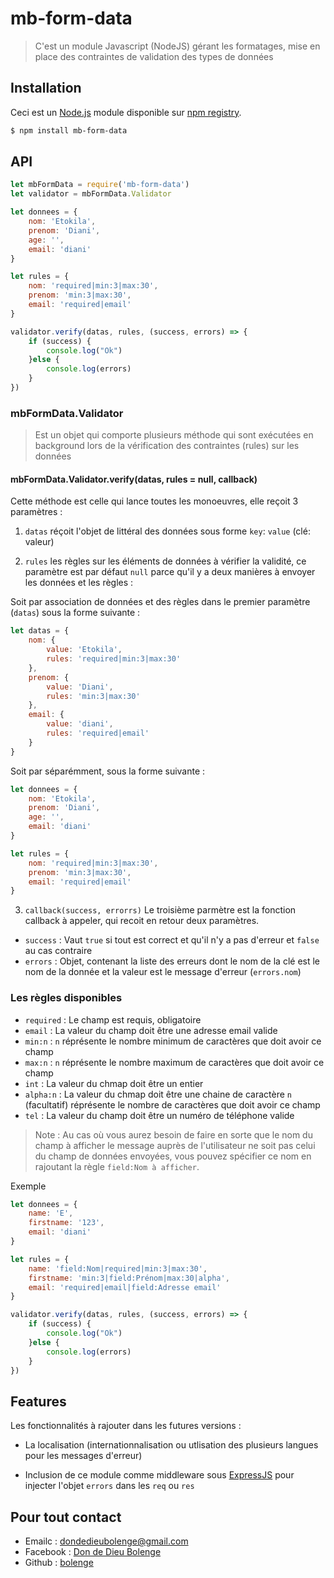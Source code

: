 # mb-form-data

> C'est un module Javascript (NodeJS) gérant les formatages, mise en place des contraintes de validation des types de données

## Installation

Ceci est un [Node.js](https://nodejs.org/en/) module disponible sur
[npm registry](https://www.npmjs.com/).

```bash
$ npm install mb-form-data
```

## API

```js
let mbFormData = require('mb-form-data')
let validator = mbFormData.Validator

let donnees = {
	nom: 'Etokila',
	prenom: 'Diani',
	age: '',
	email: 'diani'
}

let rules = {
	nom: 'required|min:3|max:30',
	prenom: 'min:3|max:30',
	email: 'required|email'
}

validator.verify(datas, rules, (success, errors) => {
	if (success) {
		console.log("Ok")
	}else {
		console.log(errors)
	}
})
```

### mbFormData.Validator

> Est un objet qui comporte plusieurs méthode qui sont exécutées en background lors de la vérification des contraintes (rules) sur les données

#### mbFormData.Validator.verify(datas, rules = null, callback)

Cette méthode est celle qui lance toutes les monoeuvres, elle reçoit 3 paramètres :
1. `datas` réçoit l'objet de littéral des données sous forme `key`: `value` (clé: valeur)

2. `rules` les règles sur les éléments de données à vérifier la validité, ce paramètre est par défaut `null` parce qu'il y a deux manières à envoyer les données et les règles : 

Soit par association de données et des règles dans le premier paramètre (`datas`) sous la forme suivante :

```js
let datas = {
	nom: {
		value: 'Etokila',
		rules: 'required|min:3|max:30'
	},
	prenom: {
		value: 'Diani',
		rules: 'min:3|max:30'
	},
	email: {
		value: 'diani',
		rules: 'required|email'
	}
}
```

Soit par séparémment, sous la forme suivante :

```js
let donnees = {
	nom: 'Etokila',
	prenom: 'Diani',
	age: '',
	email: 'diani'
}

let rules = {
	nom: 'required|min:3|max:30',
	prenom: 'min:3|max:30',
	email: 'required|email'
}
```

3. `callback(success, errorrs)` Le troisième parmètre est la fonction callback à appeler, qui recoit en retour deux paramètres.
* `success` : Vaut `true` si tout est correct et qu'il n'y a pas d'erreur et `false` au cas contraire
* `errors` : Objet, contenant la liste des erreurs dont le nom de la clé est le nom de la donnée et la valeur est le message d'erreur (`errors.nom`)

### Les règles disponibles

* `required` : Le champ est requis, obligatoire
* `email` : La valeur du champ doit être une adresse email valide
* `min:n` : `n` réprésente le nombre minimum de caractères que doit avoir ce champ
* `max:n` : `n` réprésente le nombre maximum de caractères que doit avoir ce champ
* `int` : La valeur du chmap doit être un entier
* `alpha:n` : La valeur du chmap doit être une chaine de caractère `n` (facultatif) réprésente le nombre de caractères que doit avoir ce champ
* `tel` : La valeur du champ doit être un numéro de téléphone valide

> Note : Au cas où vous aurez besoin de faire en sorte que le nom du champ à afficher le message auprès de l'utilisateur ne soit pas celui du champ de données envoyées, vous pouvez spécifier ce nom en rajoutant la règle `field:Nom à afficher`.

Exemple
```js
let donnees = {
	name: 'E',
	firstname: '123',
	email: 'diani'
}

let rules = {
	name: 'field:Nom|required|min:3|max:30',
	firstname: 'min:3|field:Prénom|max:30|alpha',
	email: 'required|email|field:Adresse email'
}

validator.verify(datas, rules, (success, errors) => {
	if (success) {
		console.log("Ok")
	}else {
		console.log(errors)
	}
})

```

## Features

Les fonctionnalités à rajouter dans les futures versions :

* La localisation (internationnalisation ou utlisation des plusieurs langues pour les messages d'erreur)

* Inclusion de ce module comme middleware sous [ExpressJS](http://expressjs.com/) pour injecter l'objet `errors` dans les `req` ou `res`

## Pour tout contact

* Emailc : dondedieubolenge@gmail.com
* Facebook : [Don de Dieu Bolenge](http://facebook.com/dondedieu.bolenge)
* Github : [bolenge](http://github/bolenge)